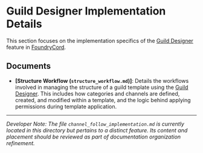 # Guild Designer Implementation Details

This section focuses on the implementation specifics of the [Guild Designer](../docs/1_introduction/glossary.md#guild-designer) feature in [FoundryCord](../docs/1_introduction/glossary.md#foundrycord).

## Documents

*   **[Structure Workflow (`structure_workflow.md`)]**: Details the workflows involved in managing the structure of a guild template using the [Guild Designer](../docs/1_introduction/glossary.md#guild-designer). This includes how categories and channels are defined, created, and modified within a template, and the logic behind applying permissions during template application.

---
*Developer Note: The file `channel_follow_implementation.md` is currently located in this directory but pertains to a distinct feature. Its content and placement should be reviewed as part of documentation organization refinement.* 
